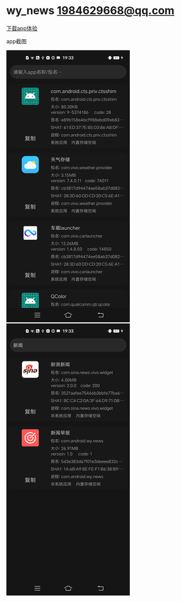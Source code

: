 # wy_news 1984629668@qq.com

[下载app体验](https://github.com/gyadministrator/AppManager/releases/download/1.0/release_v1.0_20230620_2005.apk)

app截图

![image](https://github.com/gyadministrator/AppManager/blob/master/screenshot/Screenshot_1.png)
![image](https://github.com/gyadministrator/AppManager/blob/master/screenshot/Screenshot_2.png)
